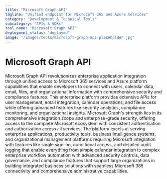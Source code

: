 ```yaml
---
title: "Microsoft Graph API"
tagline: "Unified endpoint for Microsoft 365 and Azure services"
category: "Development & Technical Tools"
subcategory: "APIs & SDKs"
tool_name: "Microsoft Graph API"
deployment_status: "deployed"
image: "/images/tools/microsoft-graph-api-placeholder.jpg"
---
```


# Microsoft Graph API

Microsoft Graph API revolutionizes enterprise application integration through unified access to Microsoft 365 services and Azure platform capabilities that enable developers to connect with users, calendar data, email, files, and organizational information with comprehensive security and compliance features. This enterprise platform provides extensive APIs for user management, email integration, calendar operations, and file access while offering advanced features like security analytics, compliance monitoring, and organizational insights. Microsoft Graph's strength lies in its comprehensive integration scope and enterprise-grade security, offering access to the complete Microsoft ecosystem with consistent authentication and authorization across all services. The platform excels at serving enterprise applications, productivity tools, business intelligence systems, and organizational management platforms requiring Microsoft integration with features like single sign-on, conditional access, and detailed audit logging that enable everything from simple calendar integration to complex enterprise workflow automation with advanced security controls, data governance, and compliance features that support large organizations in building integrated business solutions with seamless Microsoft 365 connectivity and comprehensive administrative capabilities.